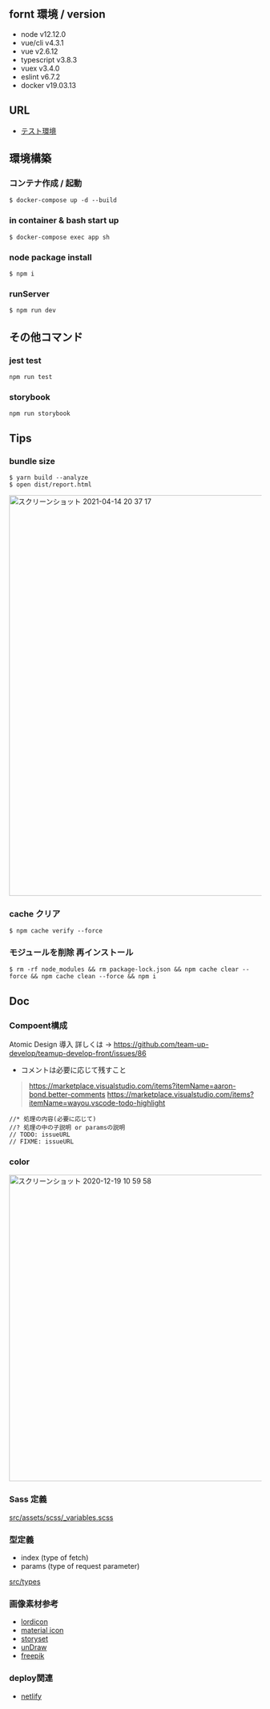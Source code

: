 ## fornt 環境 / version
- node v12.12.0
- vue/cli v4.3.1
- vue v2.6.12 
- typescript v3.8.3 
- vuex v3.4.0
- eslint v6.7.2
- docker v19.03.13

## URL
- [テスト環境](https://teamup-dev.netlify.app/jobs) 

## 環境構築
### コンテナ作成 / 起動
```
$ docker-compose up -d --build
```

### in container & bash start up
```
$ docker-compose exec app sh
```

### node package install
```
$ npm i
```

### runServer
```
$ npm run dev
```

## その他コマンド

### jest test 
```
npm run test
```

### storybook
```
npm run storybook
```

## Tips
### bundle size 

```
$ yarn build --analyze
$ open dist/report.html 
```

<img width="800" alt="スクリーンショット 2021-04-14 20 37 17" src="https://user-images.githubusercontent.com/56709557/114704374-7ed1cf80-9d61-11eb-8902-82385d1d0214.png">


### cache クリア
```
$ npm cache verify --force
```

### モジュールを削除 再インストール
```
$ rm -rf node_modules && rm package-lock.json && npm cache clear --force && npm cache clean --force && npm i
```

## Doc
### Compoent構成
Atomic Design 導入 
詳しくは → https://github.com/team-up-develop/teamup-develop-front/issues/86

- コメントは必要に応じて残すこと
> https://marketplace.visualstudio.com/items?itemName=aaron-bond.better-comments
> https://marketplace.visualstudio.com/items?itemName=wayou.vscode-todo-highlight
```
//* 処理の内容(必要に応じて)
//? 処理の中の子説明 or paramsの説明
// TODO: issueURL
// FIXME: issueURL
```

### color
<img width="612" alt="スクリーンショット 2020-12-19 10 59 58" src="https://user-images.githubusercontent.com/56709557/102679879-7673e880-41f6-11eb-8889-27143779a070.png">

### Sass 定義
[src/assets/scss/_variables.scss](https://github.com/team-up-develop/teamup-develop-front/blob/7ec7379dd1886ca19b29d75ed89b1e1cd8482e73/src/assets/scss/_variables.scss#L7)

### 型定義
- index (type of fetch)
- params (type of request parameter)

[src/types](https://github.com/team-up-develop/teamup-develop-front/tree/main/src/types)

### 画像素材参考
- [lordicon](https://lordicon.com/icons)
- [material icon](https://materialdesignicons.com/)
- [storyset](https://storyset.com/)
- [unDraw](https://undraw.co/illustrations)
- [freepik](https://www.freepik.com/)

### deploy関連
- [netlify](https://app.netlify.com/teams/kazuya-sakamoto/overview) 
